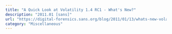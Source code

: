 ```yaml
---
title: "A Quick Look at Volatility 1.4 RC1 - What's New?"
description: "2011.01 [sans]"
url: "https://digital-forensics.sans.org/blog/2011/01/13/whats-new-volatility-1-4"
category: "Miscellaneous"
---
```

